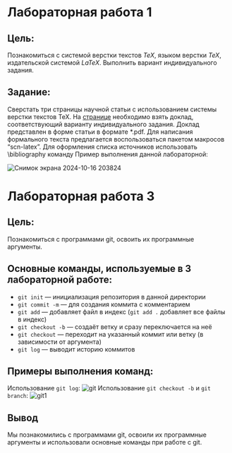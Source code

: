 # Лабораторная работа 1

## Цель:

Познакомиться с системой верстки текстов *TeX*, языком верстки *TeX*, издательской системой *LaTeX*. Выполнить вариант индивидуального задания.

## Задание:

Сверстать три страницы научной статьи с использованием системы верстки текстов TeX.
На [странице](https://proc.ostis.net/proc/Proceedings%20OSTIS-2024.pdf) необходимо взять доклад, соответствующий варианту индивидуального задания.
Доклад представлен в форме статьи в формате *.pdf.
Для написания формального текста предлагается воспользоваться пакетом макросов “scn-latex”. 
Для оформления списка источников использовать \bibliography команду
Пример выполнения данной лабораторной:

![Снимок экрана 2024-10-16 203824](https://github.com/user-attachments/assets/91b6947c-78a3-45a6-8366-f45b404ee5dc)

# Лабораторная работа 3

## Цель:

Познакомиться с программами git, освоить их программные аргументы.


## Основные команды, используемые в 3 лабораторной работе:

* `git init` — инициализация репозитория в данной директории
* `git commit -m` — для создания коммита с комментарием
* `git add` — добавляет файл в индекс (`git add .` добавляет все файлы в индекс)
* `git checkout -b` — создаёт ветку и сразу переключается на неё
* `git checkout` — переходит на указанный коммит или ветку (в зависимости от аргумента)
* `git log` — выводит историю коммитов

## Примеры выполнения команд:

Использование `git log`:
![git](https://github.com/user-attachments/assets/8e328090-5b8a-4691-8f9c-ea7e524c07a0)
Использование `git checkout -b` и `git branch`:
![git1](https://github.com/user-attachments/assets/0c8aea00-44ad-446c-ad6d-94453a427b88)


## Вывод

Мы познакомились с программами git, освоили их программные аргументы и использовали основные команды при работе с git.
